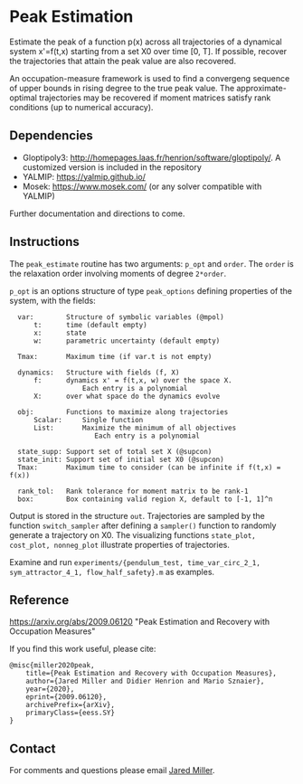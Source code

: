 # Peak Estimation
Estimate the peak of a function p(x) across all trajectories of a dynamical system x'=f(t,x) starting from a set X0 over time \[0, T\]. If possible, recover the trajectories that attain the peak value are also recovered.

An occupation-measure framework is used to find a convergeng sequence of upper bounds in rising degree to the true peak value. The approximate-optimal trajectories may be recovered if moment matrices satisfy rank conditions (up to numerical accuracy).

## Dependencies

- Gloptipoly3: http://homepages.laas.fr/henrion/software/gloptipoly/. A customized version is included in the repository
- YALMIP: https://yalmip.github.io/
- Mosek: https://www.mosek.com/ (or any solver compatible with YALMIP)

Further documentation and directions to come.

## Instructions
The `peak_estimate` routine has two arguments: `p_opt` and `order`. The `order` is the relaxation order involving moments of degree `2*order`. 

`p_opt` is an options structure of type `peak_options` defining properties of the system, with the fields:
```
  var:        Structure of symbolic variables (@mpol)
      t:      time (default empty)
      x:      state
      w:      parametric uncertainty (default empty)

  Tmax:       Maximum time (if var.t is not empty)

  dynamics:   Structure with fields (f, X)
      f:      dynamics x' = f(t,x, w) over the space X.
                  Each entry is a polynomial                
      X:      over what space do the dynamics evolve

  obj:        Functions to maximize along trajectories
      Scalar:     Single function
      List:       Maximize the minimum of all objectives
                     Each entry is a polynomial       
  
  state_supp: Support set of total set X (@supcon)
  state_init: Support set of initial set X0 (@supcon)
  Tmax:       Maximum time to consider (can be infinite if f(t,x) = f(x))
      
  rank_tol:   Rank tolerance for moment matrix to be rank-1
  box:        Box containing valid region X, default to [-1, 1]^n
```

Output is stored in the structure `out`. Trajectories are sampled by the function `switch_sampler` after defining a `sampler()` function to randomly generate a trajectory on X0. The visualizing functions `state_plot, cost_plot, nonneg_plot` illustrate properties of trajectories.

Examine and run `experiments/{pendulum_test, time_var_circ_2_1, sym_attractor_4_1, flow_half_safety}.m` as examples.

## Reference
https://arxiv.org/abs/2009.06120 "Peak Estimation and Recovery with Occupation Measures"

If you find this work useful, please cite:

```
@misc{miller2020peak,
    title={Peak Estimation and Recovery with Occupation Measures},
    author={Jared Miller and Didier Henrion and Mario Sznaier},
    year={2020},
    eprint={2009.06120},
    archivePrefix={arXiv},
    primaryClass={eess.SY}
}
```

## Contact
For comments and questions please email [Jared Miller](mailto:miller.jare@northeastern.edu?Subject=CDCS).
